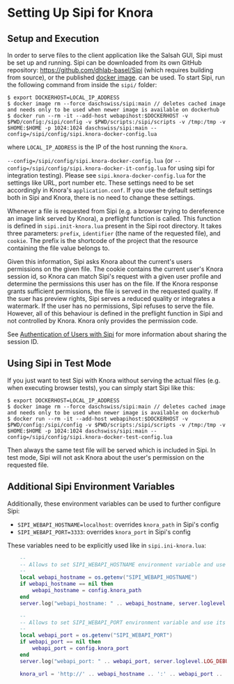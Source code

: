 <!---
Copyright © 2015-2021 the contributors (see Contributors.md).

This file is part of DSP — DaSCH Service Platform.

DSP is free software: you can redistribute it and/or modify
it under the terms of the GNU Affero General Public License as published
by the Free Software Foundation, either version 3 of the License, or
(at your option) any later version.

DSP is distributed in the hope that it will be useful,
but WITHOUT ANY WARRANTY; without even the implied warranty of
MERCHANTABILITY or FITNESS FOR A PARTICULAR PURPOSE.  See the
GNU Affero General Public License for more details.

You should have received a copy of the GNU Affero General Public
License along with DSP. If not, see <http://www.gnu.org/licenses/>.
-->

# Setting Up Sipi for Knora

## Setup and Execution

In order to serve files to the client application like the Salsah GUI, Sipi must be set up and running. Sipi can be
downloaded from its own GitHub repository: <https://github.com/dhlab-basel/Sipi> (which requires building from source),
or the published [docker image](https://hub.docker.com/r/daschswiss/sipi/). can be used. To start Sipi, run the
following command from inside the `sipi/`
folder:

```
$ export DOCKERHOST=LOCAL_IP_ADDRESS
$ docker image rm --force daschswiss/sipi:main // deletes cached image and needs only to be used when newer image is available on dockerhub
$ docker run --rm -it --add-host webapihost:$DOCKERHOST -v $PWD/config:/sipi/config -v $PWD/scripts:/sipi/scripts -v /tmp:/tmp -v $HOME:$HOME -p 1024:1024 daschswiss/sipi:main --config=/sipi/config/sipi.knora-docker-config.lua
```

where `LOCAL_IP_ADDRESS` is the IP of the host running the `Knora`.

`--config=/sipi/config/sipi.knora-docker-config.lua` (or `--config=/sipi/config/sipi.knora-docker-it-config.lua` for
using sipi for integration testing). Please see `sipi.knora-docker-config.lua` for the settings like URL, port number
etc. These settings need to be set accordingly in Knora's `application.conf`. If you use the default settings both in
Sipi and Knora, there is no need to change these settings.

Whenever a file is requested from Sipi (e.g. a browser trying to dereference an image link served by Knora), a preflight
function is called. This function is defined in `sipi.init-knora.lua` present in the Sipi root directory. It takes three
parameters: `prefix`, `identifier`
(the name of the requested file), and `cookie`. The prefix is the shortcode of the project that the resource containing
the file value belongs to.

Given this information, Sipi asks Knora about the current's users permissions on the given file. The cookie contains the
current user's Knora session id, so Knora can match Sipi's request with a given user profile and determine the
permissions this user has on the file. If the Knora response grants sufficient permissions, the file is served in the
requested quality. If the suer has preview rights, Sipi serves a reduced quality or integrates a watermark. If the user
has no permissions, Sipi refuses to serve the file. However, all of this behaviour is defined in the preflight function
in Sipi and not controlled by Knora. Knora only provides the permission code.

See [Authentication of Users with Sipi](sipi-and-knora.md#authentication-of-users-with-sipi) for more information about
sharing the session ID.

## Using Sipi in Test Mode

If you just want to test Sipi with Knora without serving the actual files (e.g. when executing browser tests), you can
simply start Sipi like this:

```
$ export DOCKERHOST=LOCAL_IP_ADDRESS
$ docker image rm --force daschswiss/sipi:main // deletes cached image and needs only to be used when newer image is available on dockerhub
$ docker run --rm -it --add-host webapihost:$DOCKERHOST -v $PWD/config:/sipi/config -v $PWD/scripts:/sipi/scripts -v /tmp:/tmp -v $HOME:$HOME -p 1024:1024 daschswiss/sipi:main --config=/sipi/config/sipi.knora-docker-test-config.lua
```

Then always the same test file will be served which is included in Sipi. In test mode, Sipi will not ask Knora about the
user's permission on the requested file.

## Additional Sipi Environment Variables

Additionally, these environment variables can be used to further configure Sipi:

- `SIPI_WEBAPI_HOSTNAME=localhost`: overrides `knora_path` in Sipi's config
- `SIPI_WEBAPI_PORT=3333`: overrides `knora_port` in Sipi's config

These variables need to be explicitly used like in `sipi.ini-knora.lua`:

```lua
    --
    -- Allows to set SIPI_WEBAPI_HOSTNAME environment variable and use its value.
    --
    local webapi_hostname = os.getenv("SIPI_WEBAPI_HOSTNAME")
    if webapi_hostname == nil then
        webapi_hostname = config.knora_path
    end
    server.log("webapi_hostname: " .. webapi_hostname, server.loglevel.LOG_DEBUG)

    --
    -- Allows to set SIPI_WEBAPI_PORT environment variable and use its value.
    --
    local webapi_port = os.getenv("SIPI_WEBAPI_PORT")
    if webapi_port == nil then
        webapi_port = config.knora_port
    end
    server.log("webapi_port: " .. webapi_port, server.loglevel.LOG_DEBUG)

    knora_url = 'http://' .. webapi_hostname .. ':' .. webapi_port .. '/admin/files/' .. prefix .. '/' ..  identifier
```
